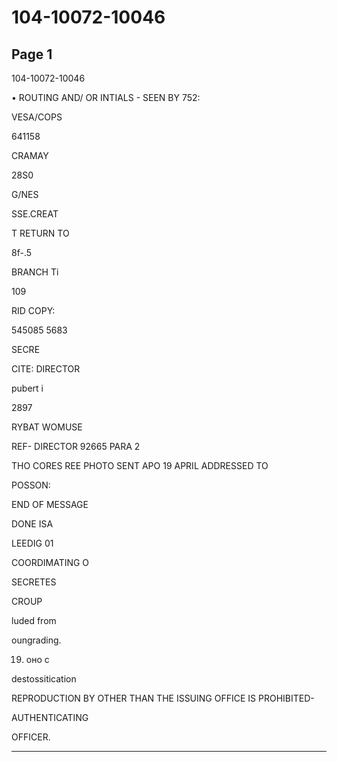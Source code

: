 # 104-10072-10046

## Page 1

104-10072-10046

• ROUTING AND/ OR INTIALS - SEEN BY 752:

VESA/COPS

641158

CRAMAY

28S0

G/NES

SSE.CREAT

T RETURN TO

8f-.5

BRANCH Ti

109

RID COPY:

545085 5683

SECRE

CITE: DIRECTOR

pubert i

2897

RYBAT WOMUSE

REF- DIRECTOR 92665 PARA 2

THO CORES REE PHOTO SENT APO 19 APRIL ADDRESSED TO

POSSON:

END OF MESSAGE

DONE ISA

LEEDIG 01

COORDIMATING O

SECRETES

CROUP

luded from

oungrading.

19. оно с

destossitication

REPRODUCTION BY OTHER THAN THE ISSUING OFFICE IS PROHIBITED-

AUTHENTICATING

OFFICER.

---

